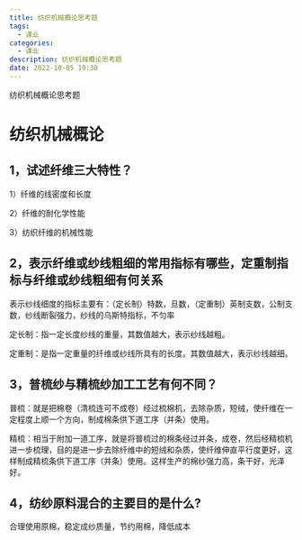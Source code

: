 ```yaml
---
title: 纺织机械概论思考题
tags:
  - 课业
categories:
  - 课业
description: 纺织机械概论思考题
date: 2022-10-05 19:30
---
```

纺织机械概论思考题
<!-- more -->
<!-- markdownlint-disable MD041 MD002-->

# 纺织机械概论

## 1，试述纤维三大特性？

1）纤维的线密度和长度

2）纤维的耐化学性能

3）纺织纤维的机械性能

## 2，表示纤维或纱线粗细的常用指标有哪些，定重制指标与纤维或纱线粗细有何关系

表示纱线细度的指标主要有：（定长制）特数，旦数，（定重制）英制支数，公制支数，纱线断裂强力，纱线的乌斯特指标，不匀率

定长制：指一定长度纱线的重量，其数值越大，表示纱线越粗。

定重制：是指一定重量的纤维或纱线所具有的长度。其数值越大，表示纱线越细。

## 3，普梳纱与精梳纱加工工艺有何不同？

普梳：就是把棉卷（清梳连可不成卷）经过梳棉机，去除杂质，短绒，使纤维在一定程度上顺一个方向，制成棉条供下道工序（并条）使用。

精梳：相当于附加一道工序，就是将普梳过的棉条经过并条，成卷，然后经精梳机进一步梳理，目的是进一步去除纤维中的短绒和杂质，使纤维伸直平行度更好，这样制成精梳条供下道工序（并条）使用。这样生产的棉纱强力高，条干好，光泽好。

## 4，纺纱原料混合的主要目的是什么?

合理使用原棉，稳定成纱质量，节约用棉，降低成本
